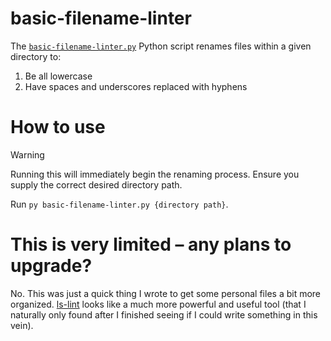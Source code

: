# basic-filename-linter

The [`basic-filename-linter.py`](./basic-filename-linter.py) Python script renames files within a given directory to:
1. Be all lowercase
2. Have spaces and underscores replaced with hyphens

# How to use

>[!WARNING]
>Running this will immediately begin the renaming process. Ensure you supply the correct desired directory path.

Run `py basic-filename-linter.py {directory path}`.

# This is very limited – any plans to upgrade?

No. This was just a quick thing I wrote to get some personal files a bit more organized. [ls-lint](https://github.com/loeffel-io/ls-lint) looks like a much more powerful and useful tool (that I naturally only found after I finished seeing if I could write something in this vein).

